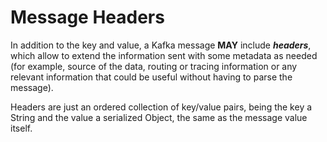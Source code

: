 # Message Headers

In addition to the key and value, a Kafka message **MAY** include _**headers**_, which allow to extend the information sent with some metadata as needed (for example, source of the data, routing or tracing information or any relevant information that could be useful without having to parse the message).

Headers are just an ordered collection of key/value pairs, being the key a String and the value a serialized Object, the same as the message value itself.
